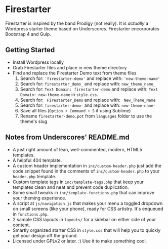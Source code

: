 Firestarter
===

Firestarter is inspired by the band Prodigy (not really). It is _actually_ a Wordpress starter theme based on Underscores. Firestarter encorporates Bootstrap 4 and Gulp.

Getting Started
---------------
* Install Wordpress locally
* Grab Firestarter files and place in new theme directory
* Find and replace the Firestarter Demo text from theme files
  1. Search for: `'firestarter-demo'` and replace with: `'new-theme-name'`
  2. Search for: `firestarter_demo_` and replace with: `new_theme_name_`
  3. Search for: `Text Domain: firestarter-demo` and replace with: `Text Domain: new-theme-name` in `style.css`.
  4. Search for: <code>&nbsp;Firestarter_Demo</code> and replace with: <code>&nbsp;New_Theme_Name</code>
  5. Search for: `firestarter-demo-` and replace with: `new-theme-name-`
  6. Save all files (`Option + Command + S` if using Sublime)
  7. Rename `firestarter-demo.pot` from `languages` folder to use the theme's slug

Notes from Underscores' README.md
---------------

* A just right amount of lean, well-commented, modern, HTML5 templates.
* A helpful 404 template.
* A custom header implementation in `inc/custom-header.php` just add the code snippet found in the comments of `inc/custom-header.php` to your `header.php` template.
* Custom template tags in `inc/template-tags.php` that keep your templates clean and neat and prevent code duplication.
* Some small tweaks in `inc/template-functions.php` that can improve your theming experience.
* A script at `js/navigation.js` that makes your menu a toggled dropdown on small screens (like your phone), ready for CSS artistry. It's enqueued in `functions.php`.
* 2 sample CSS layouts in `layouts/` for a sidebar on either side of your content.
* Smartly organized starter CSS in `style.css` that will help you to quickly get your design off the ground.
* Licensed under GPLv2 or later. :) Use it to make something cool.